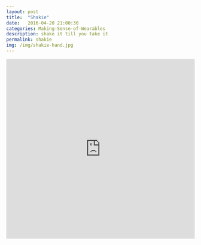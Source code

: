 ```yaml
---
layout: post
title:  "Shakie"
date:   2016-04-20 21:00:30
categories: Making-Sense-of-Wearables
description: shake it till you take it
permalink: shakie
img: /img/shakie-hand.jpg
---
```

<div>
	<iframe width="100%" height="480" src="https://www.youtube.com/embed/8-9-8u0JUWc?list=PLp1AzLEITCFxnF3zXRn5ZErynB5Vg5Ynr" frameborder="0" allowfullscreen></iframe>
</div>

 <!-- <img src="{{post.img}}" class="img-responsive" alt="Responsive image"> -->

<!-- Check out the [Jekyll docs][jekyll] for more info on how to get the most out of Jekyll. File all bugs/feature requests at [Jekyll’s GitHub repo][jekyll-gh]. If you have questions, you can ask them on [Jekyll’s dedicated Help repository][jekyll-help]. -->

[jekyll]:      http://jekyllrb.com
[jekyll-gh]:   https://github.com/jekyll/jekyll
[jekyll-help]: https://github.com/jekyll/jekyll-help

